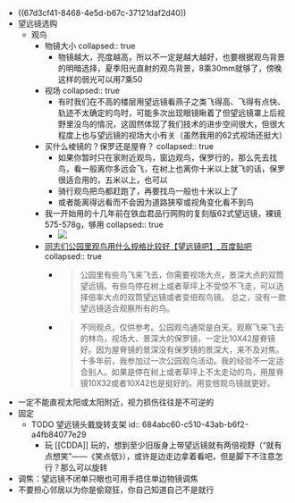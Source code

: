 - ((67d3cf41-8468-4e5d-b67c-37121daf2d40))
- 望远镜选购
	- 观鸟
		- 物镜大小
		  collapsed:: true
			- 物镜越大，亮度越高，所以不一定是越大越好，也要根据观鸟背景的明暗选择，夏季阳光直射的观鸟背景，8乘30mm就够了，傍晚这样的弱光可以用7乘50
		- 视场
		  collapsed:: true
			- 有时我们在不高的楼层用望远镜看燕子之类飞得高、飞得有点快、轨迹不太确定的鸟时，可能多次出现眼镜瞅着了但望远镜罩上后视野里没鸟的情况，这固然体现了我们技术的进步空间很大，但很大程度上也与望远镜的视场大小有关（虽然我用的62式视场还挺大）
		- 买什么棱镜的？保罗还是屋脊？
		  collapsed:: true
			- 如果你暂时只在家附近观鸟，窗边观鸟，保罗行的，那么先去找鸟，看一般离你多远会飞，在树上也离你十米以上就飞的话，保罗很适合用的，五米以上，也可以
			- 骑行观鸟把鸟都赶跑了，再要找鸟一般也十米以上了
			- 或者能离得远看而不会因为道路狭窄或视角变化看不到鸟
		- 我一开始用的十几年前在铁血君品行网购的复刻版62式望远镜，裸镜575-578g，够用
		  collapsed:: true
			- ![](http://img.bj.wezhan.cn/content/sitefiles/2040086/images/13690449_62%E5%8F%82%E6%95%B0.jpeg)
		- [同志们公园里观鸟用什么规格比较好【望远镜吧】_百度贴吧](https://tieba.baidu.com/p/8197064590)
		  collapsed:: true
			- >公园里有些鸟飞来飞去，你需要视场大点，景深大点的双筒望远镜。有些鸟停在树上或者草坪上不受惊不飞走，可以选择倍率大点的双筒望远镜或者变倍观鸟镜。
			  总之，没有一款望远镜适合观察所有的鸟。
			- >不同观点，仅供参考。公园观鸟通常是白天。观察飞来飞去的林鸟，视场大、景深大的保罗镜，一定比10X42屋脊镜好。因为屋脊镜的景深没有保罗镜的景深大，来不及对焦。十多年前，我参加过一次公园观鸟活动。我的经验不一定适合别人。如果是停在树上或者草坪上不太走动的鸟，用屋脊镜10X32或者10X42也是挺好的。用变倍观鸟镜就更好。
- 一定不能直视太阳或太阳附近，视力损伤往往是不可逆的
- 固定
	- TODO 望远镜头戴旋转支架
	  id:: 684abc60-c510-43ab-b6f2-a4fb84077e29
		- 玩 [[CDDA]] 玩的，想到至少旧版身上带望远镜就有两倍视野（“就有点想笑”——《笑点低》），或许是边走边拿着看吧，但是脚下不注意怎行？那么可以旋转
- 调焦：望远镜不闭单只眼也可用手捂住单边物镜调焦
- 不要担心邻居以为你是偷窥狂，你自己知道自己不是就行